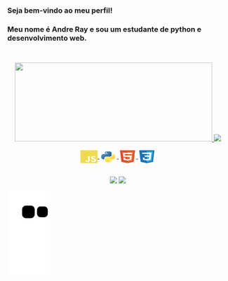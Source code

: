  ### Seja bem-vindo ao meu perfil! 
 ### Meu nome é Andre Ray e sou um estudante de python e desenvolvimento web.
 ##
<div align="center"></br>
  <a href="https://github.com/10-AndreRay">
  <img height="180em" width="450em" src="https://github-readme-stats.vercel.app/api?username=10-AndreRay&show_icons=true&theme=dark&border_color=ff0000&include_all_commits=true&count_private=true"/>
  <img height="180em" width"450em" src="https://github-readme-stats.vercel.app/api/top-langs/?username=10-AndreRay&layout=compact&langs_count=7&theme=dark"/>
</div>
<div align="center"><br>
  <img align="center" alt="Js" height="30" width="40" src="https://raw.githubusercontent.com/devicons/devicon/master/icons/javascript/javascript-plain.svg">
  <img align="center" alt="Python" height="30" width="40" src="https://raw.githubusercontent.com/devicons/devicon/master/icons/python/python-original.svg">
  <img align="center" alt="HTML" height="30" width="40" src="https://raw.githubusercontent.com/devicons/devicon/master/icons/html5/html5-original.svg">
  <img align="center" alt="CSS" height="30" width="40" src="https://raw.githubusercontent.com/devicons/devicon/master/icons/css3/css3-original.svg">
</div>

##
<div align="center">
    <a href="https://www.instagram.com/_andreray/" target="_blank"><img src="https://img.shields.io/badge/-Instagram-%23E4405F?style=for-the-badge&logo=instagram&logoColor=white"></a>
    <a href="https://www.linkedin.com/in/andré-ray" target="_blank"><img src="https://img.shields.io/badge/-LinkedIn-%230077B5?style=for-the-badge&logo=linkedin&logoColor=white" target="_blank"></a>
</div>

![Snake animation](https://github.com/10-AndreRay/10-AndreRay/blob/output/github-contribution-grid-snake.svg)
